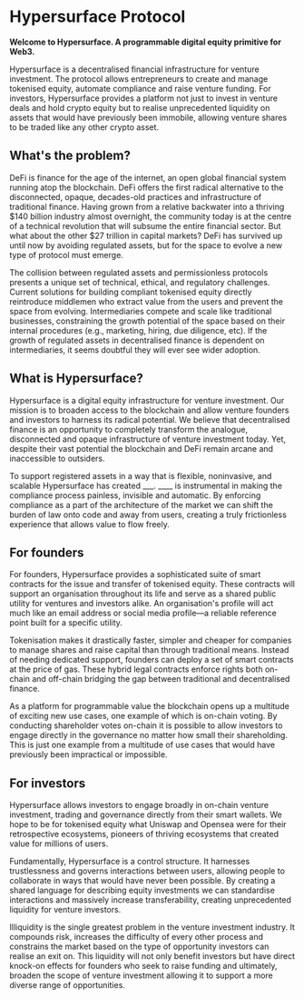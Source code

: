 # Hypersurface Protocol

**Welcome to Hypersurface. A programmable digital equity primitive for Web3.**

Hypersurface is a decentralised financial infrastructure for venture investment. The protocol allows entrepreneurs to create and manage tokenised equity, automate compliance and raise venture funding. For investors, Hypersurface provides a platform not just to invest in venture deals and hold crypto equity but to realise unprecedented liquidity on assets that would have previously been immobile, allowing venture shares to be traded like any other crypto asset.

## What's the problem?

DeFi is finance for the age of the internet, an open global financial system running atop the blockchain. DeFi offers the first radical alternative to the disconnected, opaque, decades-old practices and infrastructure of traditional finance. Having grown from a relative backwater into a thriving $140 billion industry almost overnight, the community today is at the centre of a technical revolution that will subsume the entire financial sector. But what about the other $27 trillion in capital markets? DeFi has survived up until now by avoiding regulated assets, but for the space to evolve a new type of protocol must emerge.

The collision between regulated assets and permissionless protocols presents a unique set of technical, ethical, and regulatory challenges. Current solutions for building compliant tokenised equity directly reintroduce middlemen who extract value from the users and prevent the space from evolving. Intermediaries compete and scale like traditional businesses, constraining the growth potential of the space based on their internal procedures (e.g., marketing, hiring, due diligence, etc). If the growth of regulated assets in decentralised finance is dependent on intermediaries, it seems doubtful they will ever see wider adoption.

## What is Hypersurface?

Hypersurface is a digital equity infrastructure for venture investment. Our mission is to broaden access to the blockchain and allow venture founders and investors to harness its radical potential. We believe that decentralised finance is an opportunity to completely transform the analogue, disconnected and opaque infrastructure of venture investment today. Yet, despite their vast potential the blockchain and DeFi remain arcane and inaccessible to outsiders.

To support registered assets in a way that is flexible, noninvasive, and scalable Hypersurface has created ___. ____ is instrumental in making the compliance process painless, invisible and automatic. By enforcing compliance as a part of the architecture of the market we can shift the burden of law onto code and away from users, creating a truly frictionless experience that allows value to flow freely.

## For founders

For founders, Hypersurface provides a sophisticated suite of smart contracts for the issue and transfer of tokenised equity. These contracts will support an organisation throughout its life and serve as a shared public utility for ventures and investors alike. An organisation's profile will act much like an email address or social media profile—a reliable reference point built for a specific utility.

Tokenisation makes it drastically faster, simpler and cheaper for companies to manage shares and raise capital than through traditional means. Instead of needing dedicated support, founders can deploy a set of smart contracts at the price of gas. These hybrid legal contracts enforce rights both on-chain and off-chain bridging the gap between traditional and decentralised finance.

As a platform for programmable value the blockchain opens up a multitude of exciting new use cases, one example of which is on-chain voting. By conducting shareholder votes on-chain it is possible to allow investors to engage directly in the governance no matter how small their shareholding. This is just one example from a multitude of use cases that would have previously been impractical or impossible. 
		
## For investors

Hypersurface allows investors to engage broadly in on-chain venture investment, trading and governance directly from their smart wallets. We hope to be for tokenised equity what Uniswap and Opensea were for their retrospective ecosystems, pioneers of thriving ecosystems that created value for millions of users. 

Fundamentally, Hypersurface is a control structure. It harnesses trustlessness and governs interactions between users, allowing people to collaborate in ways that would have never been possible. By creating a shared language for describing equity investments we can standardise interactions and massively increase transferability, creating unprecedented liquidity for venture investors.

Illiquidity is the single greatest problem in the venture investment industry. It compounds risk, increases the difficulty of every other process and constrains the market based on the type of opportunity investors can realise an exit on. This liquidity will not only benefit investors but have direct knock-on effects for founders who seek to raise funding and ultimately, broaden the scope of venture investment allowing it to support a more diverse range of opportunities.